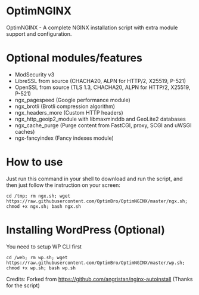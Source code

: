 # OptimNGINX

OptimNGINX - A complete NGINX installation script with extra module support and configuration.

# Optional modules/features

- ModSecurity v3
- LibreSSL from source (CHACHA20, ALPN for HTTP/2, X25519, P-521)
- OpenSSL from source (TLS 1.3, CHACHA20, ALPN for HTTP/2, X25519, P-521)
- ngx_pagespeed (Google performance module)
- ngx_brotli (Brotli compression algorithm)
- ngx_headers_more (Custom HTTP headers)
- ngx_http_geoip2_module with libmaxminddb and GeoLite2 databases
- ngx_cache_purge (Purge content from FastCGI, proxy, SCGI and uWSGI caches)
- ngx-fancyindex (Fancy indexes module)

# How to use

Just run this command in your shell to download and run the script, and then just follow the instruction on your screen:

```
cd /tmp; rm ngx.sh; wget https://raw.githubusercontent.com/OptimBro/OptimNGINX/master/ngx.sh; chmod +x ngx.sh; bash ngx.sh
```

# Installing WordPress (Optional)

You need to setup WP CLI first
```
cd /web; rm wp.sh; wget https://raw.githubusercontent.com/OptimBro/OptimNGINX/master/wp.sh; chmod +x wp.sh; bash wp.sh
```

Credits: Forked from https://github.com/angristan/nginx-autoinstall (Thanks for the script)
